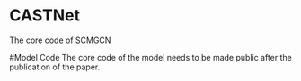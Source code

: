# CASTNet
The core code of SCMGCN

#Model Code
The core code of the model needs to be made public after the publication of the paper.
